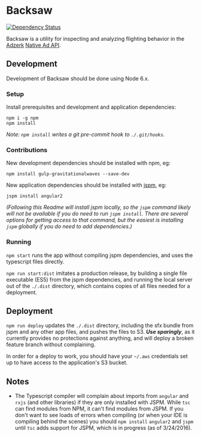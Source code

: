 # Backsaw

[![Dependency Status](https://gemnasium.com/badges/github.com/PRX/backsaw.prx.org.svg)](https://gemnasium.com/github.com/PRX/backsaw.prx.org)


Backsaw is a utility for inspecting and analyzing flighting behavior in the [Adzerk](http://adzerk.com/) [Native Ad API](http://help.adzerk.com/hc/en-us/sections/200425759-Native-Ads-API).

## Development

Development of Backsaw should be done using Node 6.x.

### Setup

Install prerequisites and development and application dependencies:

```
npm i -g npm
npm install
```

_Note: `npm install` writes a git pre-commit hook to `./.git/hooks`._

### Contributions

New development dependencies should be installed with npm, eg:

```
npm install gulp-gravitationalwaves --save-dev
```

New application dependencies should be installed with [jspm](http://jspm.io/), eg:

```
jspm install angular2
```

_(Following this Readme will install jspm locally, so the `jspm` command likely will not be available if you do need to run `jspm install`. There are several options for getting access to that command, but the easiest is installing `jspm` globally if you do need to add dependencies.)_

### Running

`npm start` runs the app without compiling jspm dependencies, and uses the typescript files directly.

`npm run start:dist` imitates a production release, by building a single file executable (ES5) from the jspm dependencies, and running the local server out of the `./.dist` directory, which contains copies of all files needed for a deployment.

## Deployment

`npm run deploy` updates the `./.dist` directory, including the sfx bundle from jspm and any other app files, and pushes the files to S3. ***Use sparingly***, as it currently provides no protections against anything, and will deploy a broken feature branch without complaining.

In order for a deploy to work, you should have your `~/.aws` credentials set up to have access to the application's S3 bucket.

## Notes

* The Typescript compiler will complain about imports from `angular` and `rxjs` (and other libraries) if they are only installed with JSPM. While `tsc` can find modules from NPM, it can't find modules from JSPM. If you don't want to see loads of errors when compiling (or when your IDE is compiling behind the scenes) you should `npm install` `angular2` and `jspm` until `tsc` adds support for JSPM, which is in progress (as of 3/24/2016).
